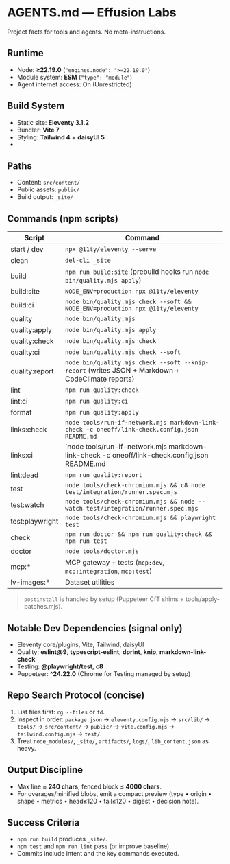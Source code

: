# AGENTS.md — Effusion Labs

Project facts for tools and agents. No meta-instructions.

## Runtime

- Node: **≥22.19.0** (`"engines.node": ">=22.19.0"`)
- Module system: **ESM** (`"type": "module"`)
- Agent internet access: On (Unrestricted)

## Build System

- Static site: **Eleventy 3.1.2**
- Bundler: **Vite 7**
- Styling: **Tailwind 4** + **daisyUI 5**
-

## Paths

- Content: `src/content/`
- Public assets: `public/`
- Build output: `_site/`

## Commands (npm scripts)

| Script          | Command                                                                                                             |
| --------------- | ------------------------------------------------------------------------------------------------------------------- |
| start / dev     | `npx @11ty/eleventy --serve`                                                                                        |
| clean           | `del-cli _site`                                                                                                     |
| build           | `npm run build:site` (prebuild hooks run `node bin/quality.mjs apply`)                                              |
| build:site      | `NODE_ENV=production npx @11ty/eleventy`                                                                            |
| build:ci        | `node bin/quality.mjs check --soft && NODE_ENV=production npx @11ty/eleventy`                                      |
| quality         | `node bin/quality.mjs`                                                                                              |
| quality:apply   | `node bin/quality.mjs apply`                                                                                        |
| quality:check   | `node bin/quality.mjs check`                                                                                        |
| quality:ci      | `node bin/quality.mjs check --soft`                                                                                |
| quality:report  | `node bin/quality.mjs check --soft --knip-report` (writes JSON + Markdown + CodeClimate reports)                      |
| lint            | `npm run quality:check`                                                                                              |
| lint:ci         | `npm run quality:ci`                                                                                                |
| format          | `npm run quality:apply`                                                                                              |
| links:check     | `node tools/run-if-network.mjs markdown-link-check -c oneoff/link-check.config.json README.md`                      |
| links:ci        | `node tools/run-if-network.mjs markdown-link-check -c oneoff/link-check.config.json README.md || true`             |
| lint:dead       | `npm run quality:report`                                                                                            |
| test            | `node tools/check-chromium.mjs && c8 node test/integration/runner.spec.mjs`                                         |
| test:watch      | `node tools/check-chromium.mjs && node --watch test/integration/runner.spec.mjs`                                    |
| test:playwright | `node tools/check-chromium.mjs && playwright test`                                                                  |
| check           | `npm run doctor && npm run quality:check && npm run test`                                                           |
| doctor          | `node tools/doctor.mjs`                                                                                             |
| mcp:*           | MCP gateway + tests (`mcp:dev`, `mcp:integration`, `mcp:test`)                                                      |
| lv-images:*     | Dataset utilities                                                                                                   |

> `postinstall` is handled by setup (Puppeteer CfT shims + tools/apply-patches.mjs).

## Notable Dev Dependencies (signal only)

- Eleventy core/plugins, Vite, Tailwind, daisyUI
- Quality: **eslint@9**, **typescript-eslint**, **dprint**, **knip**, **markdown-link-check**
- Testing: **@playwright/test**, **c8**
- Puppeteer: **^24.22.0** (Chrome for Testing managed by setup)

## Repo Search Protocol (concise)

1. List files first: `rg --files` or `fd`.
2. Inspect in order: `package.json` → `eleventy.config.mjs` → `src/lib/` → `tools/` → `src/content/`
   → `public/` → `vite.config.mjs` → `tailwind.config.mjs` → `test/`.
3. Treat `node_modules/`, `_site/`, `artifacts/`, `logs/`, `lib_content.json` as heavy.

## Output Discipline

- Max line ≈ **240 chars**; fenced block ≤ **4000 chars**.
- For overages/minified blobs, emit a compact preview (type • origin • shape • metrics • head≤120 •
  tail≤120 • digest • decision note).

## Success Criteria

- `npm run build` produces `_site/`.
- `npm test` and `npm run lint` pass (or improve baseline).
- Commits include intent and the key commands executed.
